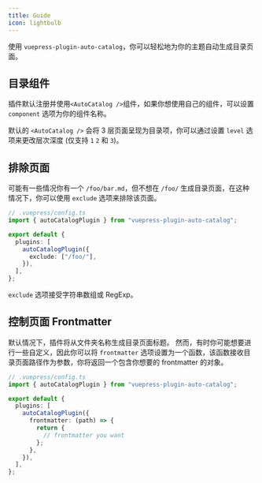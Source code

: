 ```yaml
---
title: Guide
icon: lightbulb
---
```


使用 `vuepress-plugin-auto-catalog`，你可以轻松地为你的主题自动生成目录页面。

## 目录组件

插件默认注册并使用`<AutoCatalog />`组件，如果你想使用自己的组件，可以设置 `component` 选项为你的组件名称。

默认的 `<AutoCatalog />` 会将 3 层页面呈现为目录项，你可以通过设置 `level` 选项来更改层次深度 (仅支持 `1` `2` 和 `3`)。

## 排除页面

可能有一些情况你有一个 `/foo/bar.md`，但不想在 `/foo/` 生成目录页面，在这种情况下，你可以使用 `exclude` 选项来排除该页面。

```ts
// .vuepress/config.ts
import { autoCatalogPlugin } from "vuepress-plugin-auto-catalog";

export default {
  plugins: [
    autoCatalogPlugin({
      exclude: ["/foo/"],
    }),
  ],
};
```

`exclude` 选项接受字符串数组或 RegExp。

## 控制页面 Frontmatter

默认情况下，插件将从文件夹名称生成目录页面标题。 然而，有时你可能想要进行一些自定义，因此你可以将 `frontmatter` 选项设置为一个函数，该函数接收目录页面路径作为参数，你将返回一个包含你想要的 frontmatter 的对象。

```ts
// .vuepress/config.ts
import { autoCatalogPlugin } from "vuepress-plugin-auto-catalog";

export default {
  plugins: [
    autoCatalogPlugin({
      frontmatter: (path) => {
        return {
          // frontmatter you want
        };
      },
    }),
  ],
};
```
